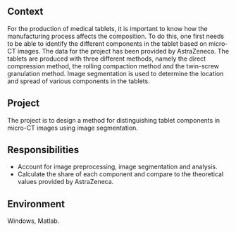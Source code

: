 ## Context
For the production of medical tablets, it is important to know how the manufacturing process affects the composition. To do this, one first needs to be able to identify the different components in the tablet based on micro-CT images. The data for the project has been provided by AstraZeneca. The tablets are produced with three different methods, namely the direct compression method, the rolling compaction method and the twin-screw granulation method. Image segmentation is used to determine the location and spread of various components in the tablets.

## Project
The project is to design a method for distinguishing tablet components in micro-CT images using image segmentation. 

## Responsibilities
- Account for image preprocessing, image segmentation and analysis.
- Calculate the share of each component and compare to the theoretical values provided by AstraZeneca.

## Environment
Windows, Matlab.
